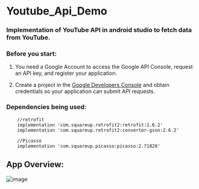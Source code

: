 # Youtube_Api_Demo
### Implementation of YouTube API in android studio to fetch data from YouTube.

### Before you start:
1. You need a Google Account to access the Google API Console, request an API key, and register your application.

2. Create a project in the [Google Developers Console](https://console.cloud.google.com/) and obtain credentials so your application can submit API requests.

### Dependencies being used:
``` 
    //retrofit
    implementation 'com.squareup.retrofit2:retrofit:2.6.2'
    implementation 'com.squareup.retrofit2:converter-gson:2.6.2'

    //Picasso
    implementation 'com.squareup.picasso:picasso:2.71828'
```

## App Overview:
![image](https://github.com/Domemaestro/Youtube_Api_Demo/assets/62145475/fc56d007-ddfe-491b-aae5-803e656e8930)
